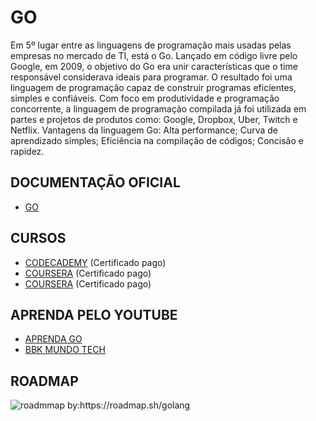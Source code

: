 # GO
Em 5º lugar entre as linguagens de programação mais usadas pelas empresas no mercado de TI, está o Go.
Lançado em código livre pelo Google, em 2009, o objetivo do Go era unir características que o time responsável considerava ideais para programar. O resultado foi uma linguagem de programação capaz de construir programas eficientes, simples e confiáveis.
Com foco em produtividade e programação concorrente, a linguagem de programação compilada já foi utilizada em partes e projetos de produtos como: Google, Dropbox, Uber, Twitch e Netflix.
Vantagens da linguagem Go:
Alta performance;
Curva de aprendizado simples;
Eficiência na compilação de códigos;
Concisão e rapidez.
## DOCUMENTAÇÃO OFICIAL
* [GO](https://go.dev/doc/)
## CURSOS 
* [CODECADEMY](https://www.codecademy.com/learn/learn-go) (Certificado pago)
* [COURSERA](https://www.coursera.org/learn/golang-getting-started)  (Certificado pago)
* [COURSERA](https://www.coursera.org/specializations/google-golang#courses) (Certificado pago)

## APRENDA PELO YOUTUBE 

* [APRENDA GO](https://www.youtube.com/playlist?list=PLCKpcjBB_VlBsxJ9IseNxFllf-UFEXOdg) 
* [BBK MUNDO TECH ](https://www.youtube.com/playlist?list=PLUbb2i4BuuzCX8CLeArvx663_0a_hSguW) 

##  ROADMAP
<img src="https://github.com/Dayvison45/Programap/blob/main/golang%20roadmmap.png" alt="roadmmap" />
by:https://roadmap.sh/golang
